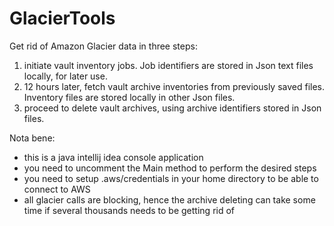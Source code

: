 # GlacierTools
Get rid of Amazon Glacier data in three steps:
1. initiate vault inventory jobs. Job identifiers are stored in Json text files locally, for later use.
2. 12 hours later, fetch vault archive inventories from previously saved files. Inventory files are stored locally in
other Json files.
3. proceed to delete vault archives, using archive identifiers stored in Json files.

Nota bene:
- this is a java intellij idea console application
- you need to uncomment the Main method to perform the desired steps
- you need to setup .aws/credentials in your home directory to be able to connect to AWS
- all glacier calls are blocking, hence the archive deleting can take some time if several thousands needs to be getting rid of
